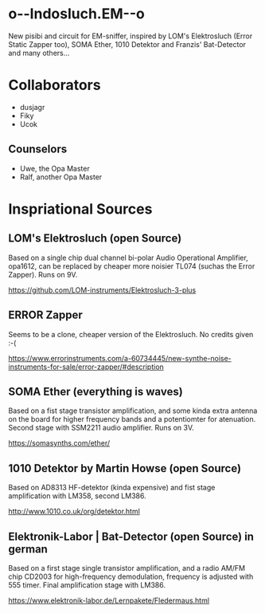 # o--Indosluch.EM--o
New pisibi and circuit for EM-sniffer, inspired by LOM's Elektrosluch (Error Static Zapper too), SOMA Ether, 1010 Detektor and Franzis' Bat-Detector and many others...

# Collaborators
* dusjagr
* Fiky
* Ucok

## Counselors
* Uwe, the Opa Master
* Ralf, another Opa Master

# Inspriational Sources

## LOM's Elektrosluch (open Source)

Based on a single chip dual channel bi-polar Audio Operational Amplifier, opa1612, can be replaced by cheaper more noisier TL074  (suchas the Error Zapper). Runs on 9V. 

https://github.com/LOM-instruments/Elektrosluch-3-plus

## ERROR Zapper

Seems to be a clone, cheaper version of the Elektrosluch. No credits given :-(

https://www.errorinstruments.com/a-60734445/new-synthe-noise-instruments-for-sale/error-zapper/#description

## SOMA Ether (everything is waves)

Based on a fist stage transistor amplification, and some kinda extra antenna on the board for higher frequency bands and a potentiomter for atenuation. Second stage with SSM2211 audio amplifier. Runs on 3V.

https://somasynths.com/ether/

## 1010 Detektor by Martin Howse (open Source)

Based on AD8313 HF-detektor (kinda expensive) and fist stage amplification with LM358, second LM386.

http://www.1010.co.uk/org/detektor.html

## Elektronik-Labor |  Bat-Detector (open Source) in german

Based on a first stage single transistor amplification, and a radio AM/FM chip CD2003 for high-frequency demodulation, frequency is adjusted with 555 timer. Final amplification stage with LM386.

https://www.elektronik-labor.de/Lernpakete/Fledermaus.html
